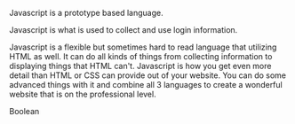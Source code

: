 Javascript is a prototype based language. 

Javascript is what is used to collect and use login information.

Javascript is a flexible but sometimes hard to read language that utilizing HTML as well. It can do all kinds of things from collecting information to displaying things that HTML can't. Javascript is how you get even more detail than HTML or CSS can provide out of your website. You can do some advanced things with it and combine all 3 languages to create a wonderful website that is on the professional level.

Boolean